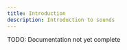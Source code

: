 ```yaml
---
title: Introduction
description: Introduction to sounds
---
```


TODO: Documentation not yet complete